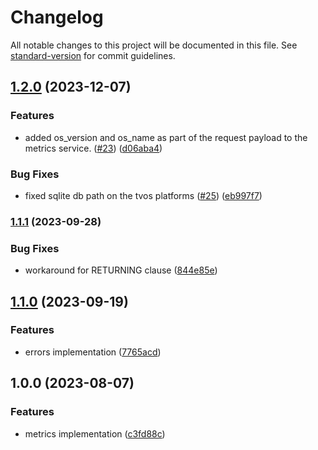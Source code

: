 # Changelog

All notable changes to this project will be documented in this file. See [standard-version](https://github.com/conventional-changelog/standard-version) for commit guidelines.

## [1.2.0](https://github.com/rudderlabs/metrics-reporter-ios/compare/v1.1.1...v1.2.0) (2023-12-07)


### Features

* added os_version and os_name as part of the request payload to the metrics service.  ([#23](https://github.com/rudderlabs/metrics-reporter-ios/issues/23)) ([d06aba4](https://github.com/rudderlabs/metrics-reporter-ios/commit/d06aba4ef2491f4f0d5615be3be7335fe067dff7))


### Bug Fixes

* fixed sqlite db path on the tvos platforms ([#25](https://github.com/rudderlabs/metrics-reporter-ios/issues/25)) ([eb997f7](https://github.com/rudderlabs/metrics-reporter-ios/commit/eb997f7b31d1530938c8d2f60c48344cfa42699d))

### [1.1.1](https://github.com/rudderlabs/metrics-reporter-ios/compare/v1.1.0...v1.1.1) (2023-09-28)


### Bug Fixes

* workaround for RETURNING clause ([844e85e](https://github.com/rudderlabs/metrics-reporter-ios/commit/844e85e4304c7e24dcbf34ecedb20d6de109dac8))

## [1.1.0](https://github.com/rudderlabs/metrics-reporter-ios/compare/v1.0.0...v1.1.0) (2023-09-19)


### Features

* errors implementation ([7765acd](https://github.com/rudderlabs/metrics-reporter-ios/commit/7765acd786a2605d67039a23db35ff8e19ec82df))

## 1.0.0 (2023-08-07)


### Features

* metrics implementation ([c3fd88c](https://github.com/rudderlabs/metrics-reporter-ios/commit/c3fd88cf2cd94ffd4019d68d93a0f573af810bd6))
